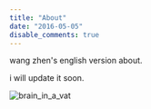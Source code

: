 ```yaml
---
title: "About"
date: "2016-05-05"
disable_comments: true
---
```

wang zhen's english version about.<br>

i will update it soon.

![brain_in_a_vat](http://webimages.likan.info/brain_in_a_vat.jpg)
